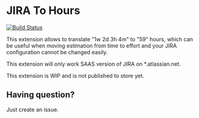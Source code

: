 # JIRA To Hours

[![Build Status](https://travis-ci.org/tomav/jira-remaining-to-hours.svg?branch=master)](https://travis-ci.org/tomav/jira-remaining-to-hours)

This extension allows to translate "1w 2d 3h 4m" to "59" hours, which can be useful when moving estimation from time to effort and your JIRA configuration cannot be changed easily.

This extension will only work SAAS version of JIRA on *.atlassian.net.

This extension is WIP and is not published to store yet.

## Having question?

Just create an issue.
